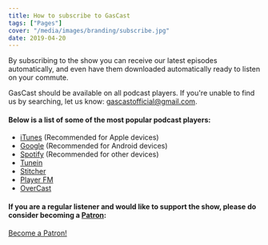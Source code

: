 ```yaml
---
title: How to subscribe to GasCast
tags: ["Pages"]
cover: "/media/images/branding/subscribe.jpg"
date: 2019-04-20
---
```


By subscribing to the show you can receive our latest episodes automatically, and even have them downloaded automatically ready to listen on your commute.

<!--more--> 

GasCast should be available on all podcast players. If you're unable to find us by searching, let us know: [gascastofficial@gmail.com](mailto:gascastofficial@gmail.com).

#### Below is a list of some of the most popular podcast players:

- [iTunes](https://podcasts.apple.com/gb/podcast/gascast-bristol-rovers-podcast/id1052602787) (Recommended for Apple devices)
- [Google](https://www.google.com/podcasts?feed=aHR0cHM6Ly9mZWVkcy5idXp6c3Byb3V0LmNvbS8yNzY2NzEucnNz) (Recommended for Android devices)
- [Spotify](https://open.spotify.com/show/44gJZTIp1zKZMbjbGIv9HQ) (Recommended for other devices)
- [Tunein](https://tunein.com/podcasts/Football/GasCast---Bristol-Rovers-Podcast-p1020077)
- [Stitcher](https://www.stitcher.com/podcast/gascast-bristol-rovers-podcast-2/gascast-bristol-rovers-podcast)
- [Player FM](https://player.fm/series/gascast-bristol-rovers-podcast)
- [OverCast](https://overcast.fm/itunes1052602787/gascast-bristol-rovers-podcast)

#### If you are a regular listener and would like to support the show, please do consider becoming a [Patron](https://patreon.com/gascast):

<a href="https://www.patreon.com/bePatron?u=17757155" data-patreon-widget-type="become-patron-button">Become a Patron!</a><script async src="https://c6.patreon.com/becomePatronButton.bundle.js"></script>
